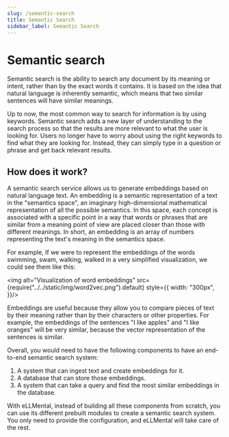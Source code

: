 ```yaml
---
slug: /semantic-search
title: Semantic Search
sidebar_label: Semantic Search
---
```


# Semantic search

Semantic search is the ability to search any document by its meaning or intent, rather than by the exact words it contains. It is based on the idea that natural language is inherently semantic, which means that two similar sentences will have similar meanings.

Up to now, the most common way to search for information is by using keywords. Semantic search adds a new layer of understanding to the search process so that the results are more relevant to what the user is looking for. Users no longer have to worry about using the right keywords to find what they are looking for. Instead, they can simply type in a question or phrase and get back relevant results.

## How does it work?

A semantic search service allows us to generate embeddings based on natural language text. An embedding is a 
semantic representation of a text in the "semantics space", an imaginary high-dimensional mathematical representation of 
all the possible semantics. In this space, each concept is associated with a specific point in a way that words or 
phrases that are similar from a meaning point of view are placed closer than those with different meanings. In short, an embedding is an array of numbers representing the text's meaning in the semantics space.

For example, If we were to represent the embeddings of the words swimming, swam, walking, walked in a very simplified 
visualization, we could see them like this:

<img
  alt="Visualization of word embeddings"
  src={require("../../static/img/word2vec.png").default}
  style={{
    width: "300px",
  }}/>

Embeddings are useful because they allow you to compare pieces of text by their meaning rather than by their characters 
or other properties. For example, the embeddings of the sentences "I like apples" and "I like oranges" will be very 
similar, because the vector representation of the sentences is similar.

Overall, you would need to have the following components to have an end-to-end semantic search system:

1. A system that can ingest text and create embeddings for it.
2. A database that can store those embeddings.
3. A system that can take a query and find the most similar embeddings in the database.

With eLLMental, instead of building all these components from scratch, you can use its different prebuilt modules to create a semantic search system. You only need to provide the configuration, and eLLMental will take care of the rest.